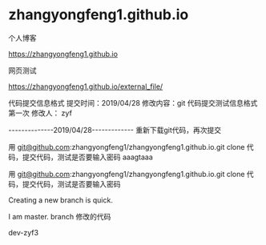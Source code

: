 # zhangyongfeng1.github.io

个人博客

https://zhangyongfeng1.github.io

网页测试

https://zhangyongfeng1.github.io/external_file/


代码提交信息格式
提交时间：2019/04/28 
修改内容：git 代码提交测试信息格式 第一次 
修改人： zyf

--------------2019/04/28-------------
重新下载git代码，再次提交 

用 git@github.com:zhangyongfeng1/zhangyongfeng1.github.io.git
clone 代码，提交代码，测试是否要输入密码
aaagtaaa

用 git@github.com:zhangyongfeng1/zhangyongfeng1.github.io.git
clone 代码，提交代码，测试是否要输入密码

Creating a new branch is quick.

I am master.
branch 修改的代码

dev-zyf3